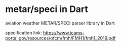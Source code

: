 # metar/speci in Dart
aviation weather METAR/SPECI parser library in Dart

specification link: https://www.icams-portal.gov/resources/ofcm/fmh/FMH1/fmh1_2019.pdf